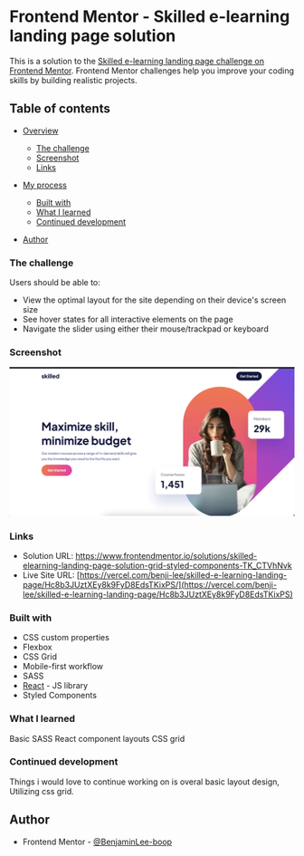 # Frontend Mentor - Skilled e-learning landing page solution

This is a solution to the [Skilled e-learning landing page challenge on Frontend Mentor](https://www.frontendmentor.io/challenges/skilled-elearning-landing-page-S1ObDrZ8q). Frontend Mentor challenges help you improve your coding skills by building realistic projects.

## Table of contents

- [Overview](#overview)
  - [The challenge](#the-challenge)
  - [Screenshot](#screenshot)
  - [Links](#links)
- [My process](#my-process)
  - [Built with](#built-with)
  - [What I learned](#what-i-learned)
  - [Continued development](#continued-development)

- [Author](#author)



### The challenge

Users should be able to:

- View the optimal layout for the site depending on their device's screen size
- See hover states for all interactive elements on the page
- Navigate the slider using either their mouse/trackpad or keyboard

### Screenshot

![](./screenshot.png)


### Links

- Solution URL: [https://www.frontendmentor.io/solutions/skilled-elearning-landing-page-solution-grid-styled-components-TK_CTVhNvk
](https://www.frontendmentor.io/solutions/skilled-elearning-landing-page-solution-grid-styled-components-TK_CTVhNvk)
- Live Site URL: [https://vercel.com/benji-lee/skilled-e-learning-landing-page/Hc8b3JUztXEy8k9FyD8EdsTKixPS/](https://vercel.com/benji-lee/skilled-e-learning-landing-page/Hc8b3JUztXEy8k9FyD8EdsTKixPS)
### Built with


- CSS custom properties
- Flexbox
- CSS Grid
- Mobile-first workflow
- SASS
- [React](https://reactjs.org/) - JS library
- Styled Components
### What I learned

Basic SASS
React component layouts
CSS grid

### Continued development

Things i would love to continue working on is overal basic layout design, Utilizing css grid.

## Author

- Frontend Mentor - [@BenjaminLee-boop](https://www.frontendmentor.io/profile/BenjaminLee-boop)



